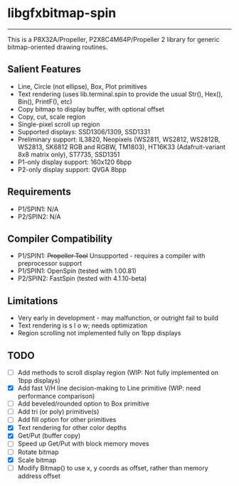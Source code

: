 # libgfxbitmap-spin
-------------------

This is a P8X32A/Propeller, P2X8C4M64P/Propeller 2 library for generic bitmap-oriented drawing routines.

## Salient Features

* Line, Circle (not ellipse), Box, Plot primitives
* Text rendering (uses lib.terminal.spin to provide the usual Str(), Hex(), Bin(), PrintF(), etc)
* Copy bitmap to display buffer, with optional offset
* Copy, cut, scale region
* Single-pixel scroll up region
* Supported displays: SSD1306/1309, SSD1331
* Preliminary support: IL3820, Neopixels (WS2811, WS2812, WS2812B, WS2813, SK6812 RGB and RGBW, TM1803), HT16K33 (Adafruit-variant 8x8 matrix only), ST7735, SSD1351
* P1-only display support: 160x120 6bpp
* P2-only display support: QVGA 8bpp

## Requirements

* P1/SPIN1: N/A
* P2/SPIN2: N/A

## Compiler Compatibility

* P1/SPIN1: ~~Propeller Tool~~ Unsupported - requires a compiler with preprocessor support
* P1/SPIN1: OpenSpin (tested with 1.00.81)
* P2/SPIN2: FastSpin (tested with 4.1.10-beta)

## Limitations

* Very early in development - may malfunction, or outright fail to build
* Text rendering is s l o w; needs optimization
* Region scrolling not implemented fully on 1bpp displays

## TODO

- [ ] Add methods to scroll display region (WIP: Not fully implemented on 1bpp displays)
- [x] Add fast V/H line decision-making to Line primitive (WIP: need performance comparison)
- [ ] Add beveled/rounded option to Box primitive
- [ ] Add tri (or poly) primitive(s)
- [ ] Add fill option for other primitives
- [x] Text rendering for other color depths
- [x] Get/Put (buffer copy)
- [ ] Speed up Get/Put with block memory moves
- [ ] Rotate bitmap
- [x] Scale bitmap
- [ ] Modify Bitmap() to use x, y coords as offset, rather than memory address offset
